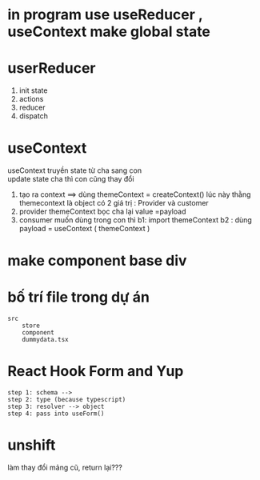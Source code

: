 # in program use useReducer , useContext make global state 

# userReducer 
1. init state 
2. actions
3. reducer 
4. dispatch

# useContext 
useContext 
truyền state từ cha sang con  
update state cha thì con cũng thay đổi 
1. tạo ra context ==> dùng themeContext = createContext()
lúc này thằng themecontext là object có 2 giá trị : Provider và customer 
2. provider
themeContext  bọc cha lại value =payload 
3. consumer 
muốn dùng trong con thì 
b1: import themeContext 
b2 : dùng payload  = useContext ( themeContext )
# make component base div 
# bố trí file trong dự án
    src
        store 
        component 
        dummydata.tsx 
# React Hook Form and Yup
    step 1: schema --> 
    step 2: type (because typescript)
    step 3: resolver --> object 
    step 4: pass into useForm()
# unshift
làm thay đổi mảng cũ,
return lại???




